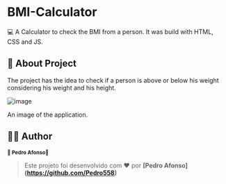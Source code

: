 # BMI-Calculator

💻 A Calculator to check the BMI from a person. It was build with HTML, CSS and JS.

## 📖 About Project 

The project has the idea to check if a person is above or below his weight considering his weight and his height.

![image](https://user-images.githubusercontent.com/40730261/194652604-48d45d0d-2572-4c4d-adce-70fa2d2dc56b.png)

An image of the application.

## 🦸‍♂️ Author

<p>
 <sub><strong>🌟 Pedro Afonso🌟</strong></sub>
</p>

>Este projeto foi desenvolvido com ❤️ por **[Pedro Afonso]
(https://github.com/Pedro558)**

